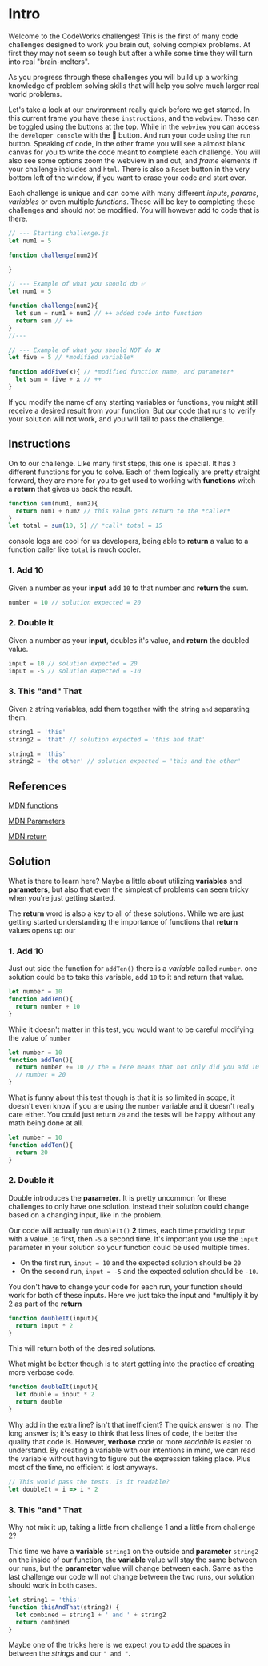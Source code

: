 # Intro

Welcome to the CodeWorks challenges! This is the first of many code challenges designed to work you brain out, solving complex problems. At first they may not seem so tough but after a while some time they will turn into real "brain-melters".

As you progress through these challenges you will build up a working knowledge of problem solving skills that will help you solve much larger real world problems.

Let's take a look at our environment really quick before we get started. In this current frame you have these `instructions`, and the `webview`. These can be toggled using the buttons at the top. While in the `webview` you can access the `developer console` with the 🔧 button. And run your code using the `run` button. Speaking of code, in the other frame you will see a almost blank canvas for you to write the code meant to complete each challenge. You will also see some options zoom the webview in and out, and *frame* elements if your challenge includes and `html`. There is also a `Reset` button in the very bottom left of the window, if you want to erase your code and start over.

Each challenge is unique and can come with many different *inputs*, *params*, *variables* or even multiple *functions*. These will be key to completing these challenges and should not be modified. You will however add to code that is there.

```js
// --- Starting challenge.js
let num1 = 5

function challenge(num2){

}
```

```js
// --- Example of what you should do ✅
let num1 = 5

function challenge(num2){
  let sum = num1 + num2 // ++ added code into function
  return sum // ++
}
//---

```

```js
// --- Example of what you should NOT do ❌
let five = 5 // *modified variable* 

function addFive(x){ // *modified function name, and parameter*
  let sum = five + x // ++ 
}
```

If you modify the name of any starting variables or functions, you might still receive a desired result from your function. But *our* code that runs to verify your solution will not work, and you will fail to pass the challenge.


## Instructions

On to our challenge. Like many first steps, this one is special. It has `3` different functions for you to solve. Each of them logically are pretty straight forward, they are more for you to get used to working with **functions** witch a **return** that gives us back the result.

```js
function sum(num1, num2){
  return num1 + num2 // this value gets return to the *caller*
}
let total = sum(10, 5) // *call* total = 15
```

console logs are cool for us developers, being able to **return** a value to a function caller like `total` is much cooler.


### 1. Add 10

Given a number as your **input** add `10` to that number and **return** the sum.
```js
number = 10 // solution expected = 20
```

### 2. Double it

Given a number as your **input**, doubles it's value, and **return** the doubled value.
```js
input = 10 // solution expected = 20
input = -5 // solution expected = -10
```

### 3. This "and" That

Given `2` string variables, add them together with the string `and` separating them.
```js
string1 = 'this' 
string2 = 'that' // solution expected = 'this and that'

string1 = 'this' 
string2 = 'the other' // solution expected = 'this and the other'
```

## References

[MDN functions](https://developer.mozilla.org/en-US/docs/Web/JavaScript/Guide/Functions)

[MDN Parameters](https://developer.mozilla.org/en-US/docs/Web/JavaScript/Guide/Functions#function_parameters)

[MDN return](https://developer.mozilla.org/en-US/docs/Web/JavaScript/Reference/Statements/return)


## Solution

What is there to learn here? Maybe a little about utilizing **variables** and **parameters**, but also that even the simplest of problems can seem tricky when you're just getting started. 

The **return** word is also a key to all of these solutions. While we are just getting started understanding the importance of functions that **return** values opens up our 

### 1. Add 10

Just out side the function for `addTen()` there is a *variable* called `number`. one solution could be to take this variable, add `10` to it and return that value.

```js
let number = 10
function addTen(){
  return number + 10
}
```
While it doesn't matter in this test, you would want to be careful modifying the value of `number`

```js
let number = 10
function addTen(){
  return number += 10 // the = here means that not only did you add 10 you also modified the original value of number
  // number = 20
}
```

What is funny about this test though is that it is so limited in scope, it doesn't even know if you are using the `number` variable and it doesn't really care either. You could just return `20` and the tests will be happy without any math being done at all.

```js
let number = 10
function addTen(){
  return 20
}
```

### 2. Double it

Double introduces the **parameter**. It is pretty uncommon for these challenges to only have one solution. Instead their solution could change based on a changing input, like in the problem. 

Our code will actually run `doubleIt()` **2** times, each time providing `input` with a value. `10` first, then `-5` a second time. It's important you use the `input` parameter in your solution so your function could be used multiple times.

- On the first run, `input = 10` and the expected solution should be `20`
- On the second run, `input = -5` and the expected solution should be `-10`.

You don't have to change your code for each run, your function should work for both of these inputs. Here we just take the input and *multiply it by 2 as part of the **return**

```js
function doubleIt(input){
  return input * 2
}
```
This will return both of the desired solutions.

What might be better though is to start getting into the practice of creating more verbose code.

```js
function doubleIt(input){
  let double = input * 2
  return double
}
```

Why add in the extra line? isn't that inefficient? The quick answer is no. The long answer is; it's easy to think that less lines of code, the better the quality that code is. However, **verbose** code or more *readable* is easier to understand. By creating a variable with our intentions in mind, we can read the variable without having to figure out the expression taking place. Plus most of the time, no efficient is lost anyways.

```js
// This would pass the tests. Is it readable?
let doubleIt = i => i * 2
```

### 3. This "and" That

Why not mix it up, taking a little from challenge 1 and a little from challenge 2?

This time we have a **variable** `string1` on the outside and **parameter** `string2` on the inside of our function, the **variable** value will stay the same between our runs, but the **parameter** value will change between each. Same as the last challenge our code will not change between the two runs, our solution should work in both cases.

```js
let string1 = 'this'
function thisAndThat(string2) {
  let combined = string1 + ' and ' + string2
  return combined
}
```

Maybe one of the tricks here is we expect you to add the spaces in between the *strings* and our `" and "`. 